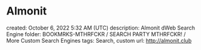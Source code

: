 # Almonit

created: October 6, 2022 5:32 AM (UTC)
description: Almonit dWeb Search Engine
folder: BOOKMRKS-MTHRFCKR / SEARCH PARTY MTHRFCKR! / More Custom Search Engines
tags: Search, custom
url: http://almonit.club
